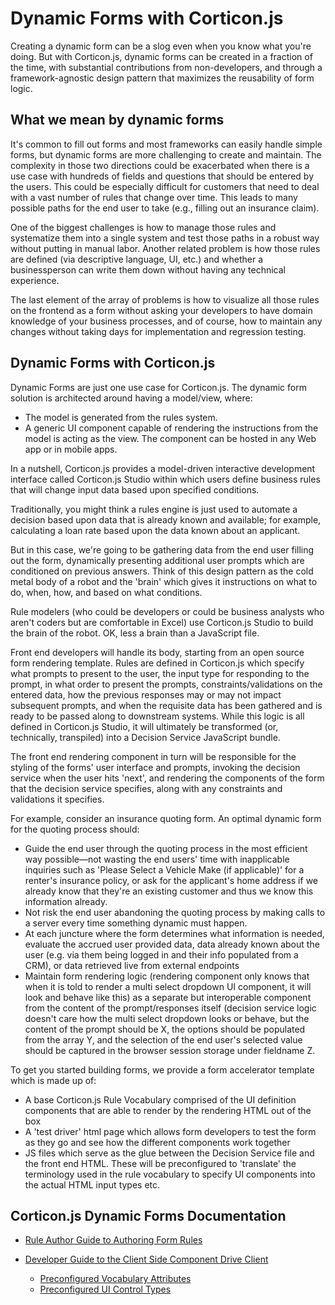# Dynamic Forms with Corticon.js

Creating a dynamic form can be a slog even when you know what you're doing. But with Corticon.js, dynamic forms can be created in a fraction of the time, with substantial contributions from non-developers, and through a framework-agnostic design pattern that maximizes the reusability of form logic.

## What we mean by dynamic forms

It's common to fill out forms and most frameworks can easily handle simple forms, but dynamic forms are more challenging to create and maintain. The complexity in those two directions could be exacerbated when there is a use case with hundreds of fields and questions that should be entered by the users. This could be especially difficult for customers that need to deal with a vast number of rules that change over time. This leads to many possible paths for the end user to take (e.g., filling out an insurance claim).

One of the biggest challenges is how to manage those rules and systematize them into a single system and test those paths in a robust way without putting in manual labor. Another related problem is how those rules are defined (via descriptive language, UI, etc.) and whether a businessperson can write them down without having any technical experience.

The last element of the array of problems is how to visualize all those rules on the frontend as a form without asking your developers to have domain knowledge of your business processes, and of course, how to maintain any changes without taking days for implementation and regression testing.

## Dynamic Forms with Corticon.js

Dynamic Forms are just one use case for Corticon.js. The dynamic form solution is architected around having a model/view, where:

  * The model is generated from the rules system.
  * A generic UI component capable of rendering the instructions from the model is acting as the view. The component can be hosted in any Web app or in mobile apps.

In a nutshell, Corticon.js provides a model-driven interactive development interface called Corticon.js Studio within which users define business rules that will change input data based upon specified conditions.

Traditionally, you might think a rules engine is just used to automate a decision based upon data that is already known and available; for example, calculating a loan rate based upon the data known about an applicant.

But in this case, we're going to be gathering data from the end user filling out the form, dynamically presenting additional user prompts which are conditioned on previous answers. Think of this design pattern as the cold metal body of a robot and the 'brain' which gives it instructions on what to do, when, how, and based on what conditions.

Rule modelers (who could be developers or could be business analysts who aren't coders but are comfortable in Excel) use Corticon.js Studio to build the brain of the robot. OK, less a brain than a JavaScript file.

Front end developers will handle its body, starting from an open source form rendering template. Rules are defined in Corticon.js which specify what prompts to present to the user, the input type for responding to the prompt, in what order to present the prompts, constraints/validations on the entered data, how the previous responses may or may not impact subsequent prompts, and when the requisite data has been gathered and is ready to be passed along to downstream systems. While this logic is all defined in Corticon.js Studio, it will ultimately be transformed (or, technically, transpiled) into a Decision Service JavaScript bundle.

The front end rendering component in turn will be responsible for the styling of the forms' user interface and prompts, invoking the decision service when the user hits 'next', and rendering the components of the form that the decision service specifies, along with any constraints and validations it specifies.

For example, consider an insurance quoting form. An optimal dynamic form for the quoting process should:

  * Guide the end user through the quoting process in the most efficient way possible—not wasting the end users' time with inapplicable inquiries such as 'Please Select a Vehicle Make (if applicable)' for a renter's insurance policy, or ask for the applicant's home address if we already know that they're an existing customer and thus we know this information already.
  * Not risk the end user abandoning the quoting process by making calls to a server every time something dynamic must happen.
  * At each juncture where the form determines what information is needed, evaluate the accrued user provided data, data already known about the user (e.g. via them being logged in and their info populated from a CRM), or data retrieved live from external endpoints
  * Maintain form rendering logic (rendering component only knows that when it is told to render a multi select dropdown UI component, it will look and behave like this) as a separate but interoperable component from the content of the prompt/responses itself (decision service logic doesn't care how the multi select dropdown looks or behave, but the content of the prompt should be X, the options should be populated from the array Y, and the selection of the end user's selected value should be captured in the browser session storage under fieldname Z.

To get you started building forms, we provide a form accelerator template which is made up of:

  * A base Corticon.js Rule Vocabulary comprised of the UI definition components that are able to render by the rendering HTML out of the box
  * A 'test driver' html page which allows form developers to test the form as they go and see how the different components work together
  * JS files which serve as the glue between the Decision Service file and the front end HTML. These will be preconfigured to 'translate' the terminology used in the rule vocabulary to specify UI components into the actual HTML input types etc.

## Corticon.js Dynamic Forms Documentation 

- [Rule Author Guide to Authoring Form Rules](<docs/Rule Author's Guide/AuthoringFormRules.md>)


- [Developer Guide to the Client Side Component Drive Client](<docs/Developer's Guide/README.md>)
  - [Preconfigured Vocabulary Attributes](<docs/Developer's Guide/OutOfTheBoxVocabularyAttributes.md>)
  - [Preconfigured UI Control Types](<docs/Developer's Guide/PreConfiguredControlTypes.md>)
